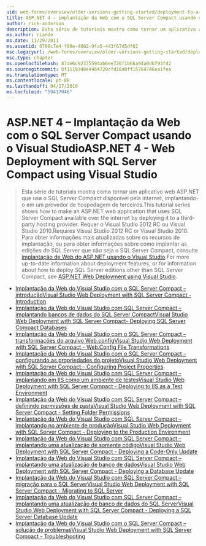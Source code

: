 ```yaml
---
uid: web-forms/overview/older-versions-getting-started/deployment-to-a-hosting-provider/index
title: ASP.NET 4 – implantação da Web com o SQL Server Compact usando o Visual Studio | Microsoft Docs
author: rick-anderson
description: Esta série de tutoriais mostra como tornar um aplicativo web ASP.NET que usa o SQL Server Compact disponível pela internet por implantá-lo em uma terceiro h...
ms.author: riande
ms.date: 11/29/2011
ms.assetid: 6798c7e4-f08e-4802-9fa5-443f67d5df62
msc.legacyurl: /web-forms/overview/older-versions-getting-started/deployment-to-a-hosting-provider
msc.type: chapter
ms.openlocfilehash: 87de6c92375594ab6ee726f1b66a94a0db793fd2
ms.sourcegitcommit: 0f1119340e4464720cfd16d0ff15764746ea1fea
ms.translationtype: MT
ms.contentlocale: pt-BR
ms.lasthandoff: 04/17/2019
ms.locfileid: "59417046"
---
```

# <a name="aspnet-4---web-deployment-with-sql-server-compact-using-visual-studio"></a><span data-ttu-id="5489c-103">ASP.NET 4 – Implantação da Web com o SQL Server Compact usando o Visual Studio</span><span class="sxs-lookup"><span data-stu-id="5489c-103">ASP.NET 4 - Web Deployment with SQL Server Compact using Visual Studio</span></span>

> <span data-ttu-id="5489c-104">Esta série de tutoriais mostra como tornar um aplicativo web ASP.NET que usa o SQL Server Compact disponível pela internet, implantando-o em um provedor de hospedagem de terceiros.</span><span class="sxs-lookup"><span data-stu-id="5489c-104">This tutorial series shows how to make an ASP.NET web application that uses SQL Server Compact available over the internet by deploying it to a third-party hosting provider.</span></span> <span data-ttu-id="5489c-105">Requer o Visual Studio 2012 RC ou Visual Studio 2010.</span><span class="sxs-lookup"><span data-stu-id="5489c-105">Requires Visual Studio 2012 RC or Visual Studio 2010.</span></span> <span data-ttu-id="5489c-106">Para obter informações mais atualizadas sobre os recursos de implantação, ou para obter informações sobre como implantar as edições do SQL Server que não seja o SQL Server Compact, consulte [implantação de Web do ASP.NET usando o Visual Studio](../../deployment/visual-studio-web-deployment/introduction.md).</span><span class="sxs-lookup"><span data-stu-id="5489c-106">For more up-to-date information about deployment features, or for information about how to deploy SQL Server editions other than SQL Server Compact, see [ASP.NET Web Deployment using Visual Studio](../../deployment/visual-studio-web-deployment/introduction.md).</span></span>


- [<span data-ttu-id="5489c-107">Implantação da Web do Visual Studio com o SQL Server Compact – introdução</span><span class="sxs-lookup"><span data-stu-id="5489c-107">Visual Studio Web Deployment with SQL Server Compact - Introduction</span></span>](deployment-to-a-hosting-provider-introduction-1-of-12.md)
- [<span data-ttu-id="5489c-108">Implantação da Web do Visual Studio com SQL Server Compact – implantando bancos de dados do SQL Server Compact</span><span class="sxs-lookup"><span data-stu-id="5489c-108">Visual Studio Web Deployment with SQL Server Compact- Deploying SQL Server Compact Databases</span></span>](deployment-to-a-hosting-provider-deploying-sql-server-compact-databases-2-of-12.md)
- [<span data-ttu-id="5489c-109">Implantação da Web do Visual Studio com o SQL Server Compact – transformações do arquivo Web.config</span><span class="sxs-lookup"><span data-stu-id="5489c-109">Visual Studio Web Deployment with SQL Server Compact - Web.Config File Transformations</span></span>](deployment-to-a-hosting-provider-web-config-file-transformations-3-of-12.md)
- [<span data-ttu-id="5489c-110">Implantação da Web do Visual Studio com o SQL Server Compact – configurando as propriedades do projeto</span><span class="sxs-lookup"><span data-stu-id="5489c-110">Visual Studio Web Deployment with SQL Server Compact - Configuring Project Properties</span></span>](deployment-to-a-hosting-provider-configuring-project-properties-4-of-12.md)
- [<span data-ttu-id="5489c-111">Implantação da Web do Visual Studio com SQL Server Compact – implantando em IIS como um ambiente de testes</span><span class="sxs-lookup"><span data-stu-id="5489c-111">Visual Studio Web Deployment with SQL Server Compact - Deploying to IIS as a Test Environment</span></span>](deployment-to-a-hosting-provider-deploying-to-iis-as-a-test-environment-5-of-12.md)
- [<span data-ttu-id="5489c-112">Implantação da Web do Visual Studio com SQL Server Compact – definindo permissões de pasta</span><span class="sxs-lookup"><span data-stu-id="5489c-112">Visual Studio Web Deployment with SQL Server Compact - Setting Folder Permissions</span></span>](deployment-to-a-hosting-provider-setting-folder-permissions-6-of-12.md)
- [<span data-ttu-id="5489c-113">Implantação da Web do Visual Studio com SQL Server Compact – implantando no ambiente de produção</span><span class="sxs-lookup"><span data-stu-id="5489c-113">Visual Studio Web Deployment with SQL Server Compact - Deploying to the Production Environment</span></span>](deployment-to-a-hosting-provider-deploying-to-the-production-environment-7-of-12.md)
- [<span data-ttu-id="5489c-114">Implantação da Web do Visual Studio com SQL Server Compact – implantando uma atualização de somente código</span><span class="sxs-lookup"><span data-stu-id="5489c-114">Visual Studio Web Deployment with SQL Server Compact - Deploying a Code-Only Update</span></span>](deployment-to-a-hosting-provider-deploying-a-code-only-update-8-of-12.md)
- [<span data-ttu-id="5489c-115">Implantação da Web do Visual Studio com SQL Server Compact – implantando uma atualização de banco de dados</span><span class="sxs-lookup"><span data-stu-id="5489c-115">Visual Studio Web Deployment with SQL Server Compact - Deploying a Database Update</span></span>](deployment-to-a-hosting-provider-deploying-a-database-update-9-of-12.md)
- [<span data-ttu-id="5489c-116">Implantação da Web do Visual Studio com SQL Server Compact – migração para o SQL Server</span><span class="sxs-lookup"><span data-stu-id="5489c-116">Visual Studio Web Deployment with SQL Server Compact - Migrating to SQL Server</span></span>](deployment-to-a-hosting-provider-migrating-to-sql-server-10-of-12.md)
- [<span data-ttu-id="5489c-117">Implantação da Web do Visual Studio com SQL Server Compact – implantando uma atualização de banco de dados do SQL Server</span><span class="sxs-lookup"><span data-stu-id="5489c-117">Visual Studio Web Deployment with SQL Server Compact - Deploying a SQL Server Database Update</span></span>](deployment-to-a-hosting-provider-deploying-a-sql-server-database-update-11-of-12.md)
- [<span data-ttu-id="5489c-118">Implantação da Web do Visual Studio com o SQL Server Compact – solução de problemas</span><span class="sxs-lookup"><span data-stu-id="5489c-118">Visual Studio Web Deployment with SQL Server Compact - Troubleshooting</span></span>](deployment-to-a-hosting-provider-creating-and-installing-deployment-packages-12-of-12.md)
